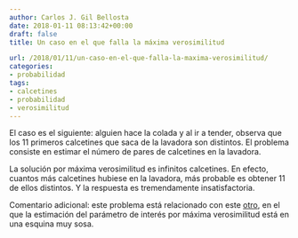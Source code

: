```yaml
---
author: Carlos J. Gil Bellosta
date: 2018-01-11 08:13:42+00:00
draft: false
title: Un caso en el que falla la máxima verosimilitud

url: /2018/01/11/un-caso-en-el-que-falla-la-maxima-verosimilitud/
categories:
- probabilidad
tags:
- calcetines
- probabilidad
- verosimilitud
---
```


El caso es el siguiente: alguien hace la colada y al ir a tender, observa que los 11 primeros calcetines que saca de la lavadora son distintos. El problema consiste en estimar el número de pares de calcetines en la lavadora.

La solución por máxima verosimilitud es infinitos calcetines. En efecto, cuantos más calcetines hubiese en la lavadora, más probable es obtener 11 de ellos distintos. Y la respuesta es tremendamente insatisfactoria.

Comentario adicional: este problema está relacionado con este [otro](https://www.datanalytics.com/2016/01/18/el-problema-de-los-tanques-alemanes-y-de-la-maxima-verosimilitud-esquinada/), en el que la estimación del parámetro de interés por máxima verosimilitud está en una esquina muy sosa.


